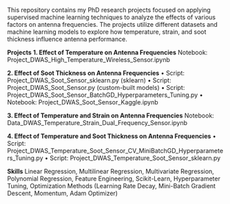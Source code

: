 This repository contains my PhD research projects focused on applying supervised machine learning techniques to analyze the effects of various factors on antenna frequencies. The projects utilize different datasets and machine learning models to explore how temperature, strain, and soot thickness influence antenna performance.

**Projects**
**1. Effect of Temperature on Antenna Frequencies**
Notebook: Project_DWAS_High_Temperature_Wireless_Sensor.ipynb

**2. Effect of Soot Thickness on Antenna Frequencies**
•	Script: Project_DWAS_Soot_Sensor_sklearn.py (sklearn)
•	Script: Project_DWAS_Soot_Sensor.py (custom-built models)
•	Script: Project_DWAS_Soot_Sensor_BatchGD_Hyperparameters_Tuning.py
•	Notebook: Project_DWAS_Soot_Sensor_Kaggle.ipynb

**3. Effect of Temperature and Strain on Antenna Frequencies**
Notebook: Data_DWAS_Temperature_Strain_Dual_Frequency_Sensor.ipynb

**4. Effect of Temperature and Soot Thickness on Antenna Frequencies**
•	Script: Project_DWAS_Temperature_Soot_Sensor_CV_MiniBatchGD_Hyperparameters_Tuning.py
•	Script: Project_DWAS_Temperature_Soot_Sensor_sklearn.py

**Skills**
Linear Regression, Multilinear Regression, Multivariate Regression, Polynomial Regression, Feature Engineering, Scikit-Learn, Hyperparameter Tuning, Optimization Methods (Learning Rate Decay, Mini-Batch Gradient Descent, Momentum, Adam Optimizer)
